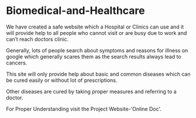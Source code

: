 # Biomedical-and-Healthcare
We have created a safe website which a Hospital or Clinics can use and it will provide help to all people who cannot visit or are busy due to work and can’t reach doctors clinic.

Generally, lots of people search about symptoms and reasons for illness on google which generally scares them as the search results always lead to cancers.

This site will only provide help about basic and common diseases which can be cured easily or without lot of prescriptions.

Other diseases are cured by taking proper measures and referring to a doctor.

For Proper Understanding visit the Project Website-'Online Doc'.
